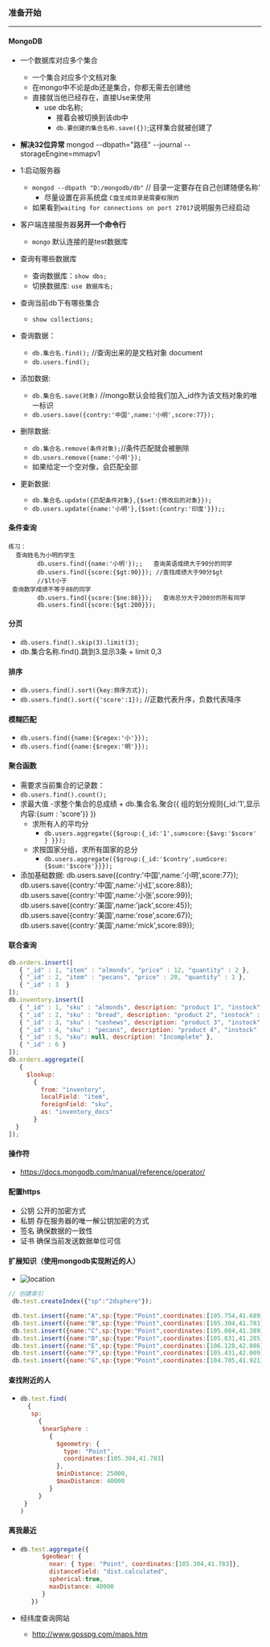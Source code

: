 ### 准备开始

------

#### MongoDB

- 一个数据库对应多个集合

  - 一个集合对应多个文档对象
  - 在mongo中不论是db还是集合，你都无需去创建他
  - 直接就当他已经存在，直接Use来使用
    - use db名称;
      - 接着会被切换到该db中
      - `db.要创建的集合名称.save({})`;这样集合就被创建了

- __解决32位异常__
  mongod --dbpath="路径" --journal --storageEngine=mmapv1

  

- 1:启动服务器

  - `mongod --dbpath "D:/mongodb/db"` // 目录一定要存在自己创建随便名称‘
    - 尽量设置在非系统盘 `C盘生成目录是需要权限的`
  - 如果看到`waiting for connections on port 27017`说明服务已经启动

- 客户端连接服务器**另开一个命令行**

  - `mongo` 默认连接的是test数据库

- 查询有哪些数据库  

  - 查询数据库：`show dbs;`
  - 切换数据库: `use 数据库名;`

- 查询当前db下有哪些集合

  - `show collections;`

- 查询数据：

  - `db.集合名.find();`  //查询出来的是文档对象 document
  - `db.users.find();`

- 添加数据:

  - `db.集合名.save(对象)` //mongo默认会给我们加入_id作为该文档对象的唯一标识
  - `db.users.save({contry:'中国',name:'小明',score:77});`

- 删除数据:

  - `db.集合名.remove(条件对象);`//条件匹配就会被删除
  - `db.users.remove({name:'小明'});`
  - 如果给定一个空对像，会匹配全部

- 更新数据:

  - `db.集合名.update({匹配条件对象},{$set:{修改后的对象}});`
  - `db.users.update({name:'小明'},{$set:{contry:'印度'}});;`

#### 条件查询

```
练习：
  查询姓名为小明的学生
        db.users.find({name:'小明'});;   查询英语成绩大于90分的同学
        db.users.find({score:{$gt:90}}); //查找成绩大于90分$gt
        //$lt小于
 查询数学成绩不等于88的同学
        db.users.find({score:{$ne:88}});   查询总分大于200分的所有同学
        db.users.find({score:{$gt:200}});
```

#### 分页

- `db.users.find().skip(3).limit(3);`
- db.集合名称.find().跳到3.显示3条
      + limit 0,3

#### 排序

- `db.users.find().sort({key:排序方式});`
- `db.users.find().sort({'score':1});` //正数代表升序，负数代表降序

#### 模糊匹配

- `db.users.find({name:{$regex:'小'}});`
- `db.users.find({name:{$regex:'明'}});`

#### 聚合函数

- 需要求当前集合的记录数：
- `db.users.find().count();`
- 求最大值
  -求整个集合的总成绩
      + db.集合名.聚合({ 组的划分规则{_id:'1',显示内容:{$sum:'$score'}} })
  - 求所有人的平均分
    - `db.users.aggregate({$group:{_id:'1',sumscore:{$avg:'$score' } }});`
  - 求按国家分组，求所有国家的总分
    - `db.users.aggregate({$group:{_id:'$contry',sumScore:{$sum:'$score'}}});`
- 添加基础数据:
  db.users.save({contry:'中国',name:'小明',score:77});
  db.users.save({contry:'中国',name:'小红',score:88});
  db.users.save({contry:'中国',name:'小张',score:99});
  db.users.save({contry:'美国',name:'jack',score:45});
  db.users.save({contry:'美国',name:'rose',score:67});
  db.users.save({contry:'美国',name:'mick',score:89});



#### 联合查询

```js
db.orders.insert([
   { "_id" : 1, "item" : "almonds", "price" : 12, "quantity" : 2 },
   { "_id" : 2, "item" : "pecans", "price" : 20, "quantity" : 1 },
   { "_id" : 3  }
]);
db.inventory.insert([
   { "_id" : 1, "sku" : "almonds", description: "product 1", "instock" : 120 },
   { "_id" : 2, "sku" : "bread", description: "product 2", "instock" : 80 },
   { "_id" : 3, "sku" : "cashews", description: "product 3", "instock" : 60 },
   { "_id" : 4, "sku" : "pecans", description: "product 4", "instock" : 70 },
   { "_id" : 5, "sku": null, description: "Incomplete" },
   { "_id" : 6 }
]);
db.orders.aggregate([
   {
     $lookup:
       {
         from: "inventory",
         localField: "item",
         foreignField: "sku",
         as: "inventory_docs"
       }
  }
]);
```



#### 操作符

- https://docs.mongodb.com/manual/reference/operator/



#### 配置https

- 公钥  公开的加密方式
- 私钥  存在服务器的唯一解公钥加密的方式
- 签名  确保数据的一致性
- 证书  确保当前发送数据单位可信



#### 扩展知识（使用mongodb实现附近的人）

- ![location](G:/%E5%BC%80%E8%AF%BE%E5%90%A7web%E5%85%A8%E6%A0%88%E6%9E%B6%E6%9E%84%E5%B8%88%E5%9B%9B%E6%9C%9F/14%E8%AF%BE%20%20%20NodeJS%E5%9F%BA%E7%A1%80-%E7%AC%AC3%E5%A4%A9-%7B%20MongoDB%E3%80%81https%20%7D/04-NodeJS%E6%A1%86%E6%9E%B6-%E7%AC%AC3%E5%A4%A9-%7B%20MongoDB%E3%80%81https%20%7D/4-%E6%BA%90%E4%BB%A3%E7%A0%81/assets/location.jpg)



```js
// 创建索引
 db.test.createIndex({"sp":"2dsphere"});

 db.test.insert({name:"A",sp:{type:"Point",coordinates:[105.754,41.689]} });
 db.test.insert({name:"B",sp:{type:"Point",coordinates:[105.304,41.783]} });
 db.test.insert({name:"C",sp:{type:"Point",coordinates:[105.084,41.389]} });
 db.test.insert({name:"D",sp:{type:"Point",coordinates:[105.831,41.285]} });
 db.test.insert({name:"E",sp:{type:"Point",coordinates:[106.128,42.086]} });
 db.test.insert({name:"F",sp:{type:"Point",coordinates:[105.431,42.009]} });
 db.test.insert({name:"G",sp:{type:"Point",coordinates:[104.705,41.921]} });
```



#### 查找附近的人

- ```js
  db.test.find(
    {
     sp:
       {
        $nearSphere :
          {
            $geometry: { 
              type: "Point",  
              coordinates:[105.304,41.783]
            },
            $minDistance: 25000,
            $maxDistance: 40000
          }
       }
   }
  )
  ```

#### 离我最近

- ```js
  db.test.aggregate({
        $geoNear: {
          near: { type: "Point", coordinates:[105.304,41.783]},
          distanceField: "dist.calculated",
          spherical:true,
          maxDistance: 40000
        }
     })
  ```

- 经纬度查询网站 

  - http://www.gpsspg.com/maps.htm